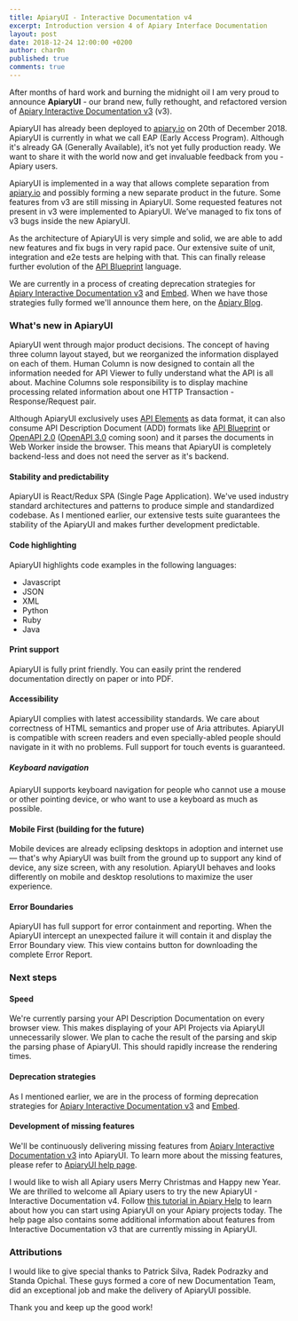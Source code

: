 ```yaml
---
title: ApiaryUI - Interactive Documentation v4
excerpt: Introduction version 4 of Apiary Interface Documentation
layout: post
date: 2018-12-24 12:00:00 +0200
author: char0n
published: true
comments: true
---
```


After months of hard work and burning the midnight oil I am very proud to announce
**ApiaryUI** - our brand new, fully rethought, and refactored version of 
[Apiary Interactive Documentation v3](https://help.apiary.io/tools/interactive-documentation/) (v3).

ApiaryUI has already been deployed to [apiary.io](https://apiary.io/) on 20th of December 2018. 
ApiaryUI is currently in what we call EAP (Early Access Program).
Although it's already GA (Generally Available), it’s not yet fully production ready.
We want to share it with the world now and get invaluable feedback from you - Apiary users.

ApiaryUI is implemented in a way that allows complete separation from [apiary.io](https://apiary.io/)
and possibly forming a new separate product in the future. Some features from v3 are still missing
in ApiaryUI. Some requested features not present in v3 were implemented to ApiaryUI.
We’ve managed to fix tons of v3 bugs inside the new ApiaryUI. 

As the architecture of ApiaryUI is very simple and solid, we are able to add new features
and fix bugs in very rapid pace. Our extensive suite of unit, integration and e2e tests
are helping with that. This can finally release further evolution of the [API Blueprint](https://apiblueprint.org/) language.

We are currently in a process of creating deprecation strategies for  
[Apiary Interactive Documentation v3](https://help.apiary.io/tools/interactive-documentation/)
and [Embed](https://help.apiary.io/tools/embed/). When we have those strategies fully formed
we'll announce them here, on the [Apiary Blog](https://blog.apiary.io/).


### What's new in ApiaryUI

ApiaryUI went through major product decisions. The concept of having three column layout stayed,
but we reorganized the information displayed on each of them. Human Column is now designed
to contain all the information needed for API Viewer to fully understand what the API is all about.
Machine Columns sole responsibility is to display machine processing related information
about one HTTP Transaction - Response/Request pair.

Although ApiaryUI exclusively uses [API Elements](https://apielements.org/) as data format, it can also consume
API Description Document (ADD) formats like [API Blueprint](https://apiblueprint.org/) or [OpenAPI 2.0](https://github.com/OAI/OpenAPI-Specification/blob/master/versions/2.0.md) ([OpenAPI 3.0](https://github.com/OAI/OpenAPI-Specification/blob/master/versions/3.0.0.md) coming soon)
and it parses the documents in Web Worker inside the browser. This means that ApiaryUI is completely
backend-less and does not need the server as it's backend.

#### Stability and predictability

ApiaryUI is React/Redux SPA (Single Page Application). We've used industry standard architectures
and patterns to produce simple and standardized codebase. As I mentioned earlier, our extensive
tests suite guarantees the stability of the ApiaryUI and makes further development predictable. 


#### Code highlighting

ApiaryUI highlights code examples in the following languages:

- Javascript
- JSON
- XML
- Python
- Ruby
- Java

#### Print support

ApiaryUI is fully print friendly. You can easily print the rendered documentation directly on paper or into PDF.


#### Accessibility

ApiaryUI complies with latest accessibility standards. We care about correctness of HTML semantics and proper use of Aria attributes.
ApiaryUI is compatible with screen readers and even specially-abled people should navigate in it with no problems.
Full support for touch events is guaranteed.

##### Keyboard navigation

ApiaryUI supports keyboard navigation for people who cannot use a mouse or other pointing device, 
or who want to use a keyboard as much as possible.


#### Mobile First (building for the future)

Mobile devices are already eclipsing desktops in adoption and internet use — that's why ApiaryUI was built from
the ground up to support any kind of device, any size screen, with any resolution. 
ApiaryUI behaves and looks differently on mobile and desktop resolutions to maximize the user experience. 

#### Error Boundaries

ApiaryUI has full support for error containment and reporting. When the ApiaryUI intercept an unexpected failure
it will contain it and display the Error Boundary view. This view contains button for downloading
the complete Error Report. 


### Next steps

#### Speed

We're currently parsing your API Description Documentation on every browser view. This makes
displaying of your API Projects via ApiaryUI unnecessarily slower. We plan to cache the result
of the parsing and skip the parsing phase of ApiaryUI. This should rapidly increase the
rendering times.  


#### Deprecation strategies

As I mentioned earlier, we are in the process of forming deprecation strategies for 
[Apiary Interactive Documentation v3](https://help.apiary.io/tools/interactive-documentation/) 
and [Embed](https://help.apiary.io/tools/embed/). 

#### Development of missing features

We'll be continuously delivering missing features from [Apiary Interactive Documentation v3](https://help.apiary.io/tools/interactive-documentation/) into ApiaryUI.
To learn more about the missing features, please refer to [ApiaryUI help page](https://help.apiary.io/tools/interactive-documentation-v4/).


I would like to wish all Apiary users Merry Christmas and Happy new Year. We are thrilled to 
welcome all Apiary users to try the new ApiaryUI - Interactive Documentation v4. 
Follow [this tutorial in Apiary Help](https://help.apiary.io/tools/interactive-documentation-v4/) to learn about how you can start using ApiaryUI on your Apiary projects today.
The help page also contains some additional information about features from Interactive Documentation v3
that are currently missing in ApiaryUI.


### Attributions

 I would like to give special thanks to Patrick Silva, Radek Podrazky and Standa Opichal.
These guys formed a core of new Documentation Team, did an exceptional job and make the delivery of ApiaryUI possible.

Thank you and keep up the good work!


